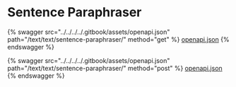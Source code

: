 # Sentence Paraphraser

{% swagger src="../../../../.gitbook/assets/openapi.json" path="/text/text/sentence-paraphraser/" method="get" %}
[openapi.json](../../../../.gitbook/assets/openapi.json)
{% endswagger %}

{% swagger src="../../../../.gitbook/assets/openapi.json" path="/text/text/sentence-paraphraser/" method="post" %}
[openapi.json](../../../../.gitbook/assets/openapi.json)
{% endswagger %}

